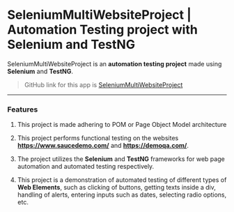 # **SeleniumMultiWebsiteProject | Automation Testing project with Selenium and TestNG**

SeleniumMultiWebsiteProject is an **automation testing project** made using **Selenium** and **TestNG**.
> GitHub link for this app is [SeleniumMultiWebsiteProject](https://github.com/soumyadip-cy/SeleniumMultiWebsiteProject)

---

### Features

1. This project is made adhering to POM or Page Object Model architecture

2. This project performs functional testing on the websites **https://www.saucedemo.com/** and **https://demoqa.com/**.

3. The project utilizes the **Selenium**  and **TestNG** frameworks for web page automation and automated testing respectively.

4. This project is a demonstration of automated testing of different types of **Web Elements**, such as clicking of buttons, 
getting texts inside a div, handling of alerts, entering inputs such as dates, selecting radio options, etc.